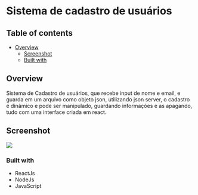 # Sistema de cadastro de usuários


## Table of contents

- [Overview](#overview)
  - [Screenshot](#screenshot)
  - [Built with](#built-with)


## Overview
Sistema de Cadastro de usuários, que recebe input de nome e email, e guarda em um arquivo como objeto json, utilizando json server, o cadastro é dinâmico e pode ser manipulado, guardando informações e as apagando, tudo com uma interface criada em react.

## Screenshot
![](./Screenshot_3)


### Built with

- ReactJs
- NodeJs
- JavaScript

